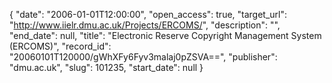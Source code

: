 {
  "date": "2006-01-01T12:00:00", 
  "open_access": true, 
  "target_url": "http://www.iielr.dmu.ac.uk/Projects/ERCOMS/", 
  "description": "", 
  "end_date": null, 
  "title": "Electronic Reserve Copyright Management System (ERCOMS)", 
  "record_id": "20060101T120000/gWhXFy6Fyv3malaj0pZSVA==", 
  "publisher": "dmu.ac.uk", 
  "slug": 101235, 
  "start_date": null
}

